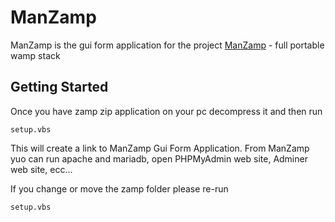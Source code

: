 # ManZamp

ManZamp is the gui form application for the project [ManZamp](https://sourceforge.net/projects/manzamp/) - full portable wamp stack

## Getting Started

Once you have zamp zip application on your pc decompress it and then run 

```
setup.vbs
```

This will create a link to ManZamp Gui Form Application.
From ManZamp yuo can run apache and mariadb, open PHPMyAdmin web site, Adminer web site, ecc...



If you change or move the zamp folder please re-run
```
setup.vbs
```
